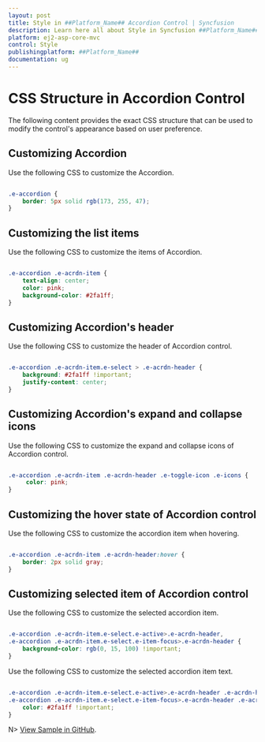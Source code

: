 ```yaml
---
layout: post
title: Style in ##Platform_Name## Accordion Control | Syncfusion
description: Learn here all about Style in Syncfusion ##Platform_Name## Accordion component of Syncfusion Essential JS 2 and more.
platform: ej2-asp-core-mvc
control: Style
publishingplatform: ##Platform_Name##
documentation: ug
---
```



# CSS Structure in Accordion Control

The following content provides the exact CSS structure that can be used to modify the control's appearance based on user preference.

## Customizing Accordion

Use the following CSS to customize the Accordion.

```CSS

.e-accordion {
    border: 5px solid rgb(173, 255, 47);
}

```

## Customizing the list items

Use the following CSS to customize the items of Accordion.

```CSS

.e-accordion .e-acrdn-item {
    text-align: center;
    color: pink;
    background-color: #2fa1ff;
}

```

## Customizing Accordion's header

Use the following CSS to customize the header of Accordion control.

```CSS

.e-accordion .e-acrdn-item.e-select > .e-acrdn-header {
    background: #2fa1ff !important;
    justify-content: center;
}

```

## Customizing Accordion's expand and collapse icons

Use the following CSS to customize the expand and collapse icons of Accordion control.

```CSS

.e-accordion .e-acrdn-item .e-acrdn-header .e-toggle-icon .e-icons {
     color: pink;
}

```

## Customizing the hover state of Accordion control

Use the following CSS to customize the accordion item when hovering.

```CSS

.e-accordion .e-acrdn-item .e-acrdn-header:hover {
    border: 2px solid gray;
}

```

## Customizing selected item of Accordion control

Use the following CSS to customize the selected accordion item.

```CSS

.e-accordion .e-acrdn-item.e-select.e-active>.e-acrdn-header,
.e-accordion .e-acrdn-item.e-select.e-item-focus>.e-acrdn-header {
    background-color: rgb(0, 15, 100) !important;
}

```

Use the following CSS to customize the selected accordion item text.

```CSS

.e-accordion .e-acrdn-item.e-select.e-active>.e-acrdn-header .e-acrdn-header-content,
.e-accordion .e-acrdn-item.e-select.e-item-focus>.e-acrdn-header .e-acrdn-header-content {
    color: #2fa1ff !important;
}

```

N> [View Sample in GitHub](https://github.com/SyncfusionExamples/ASP-NET-Core-UG-Examples/tree/main/Accordion/AccordionUGSamples).
